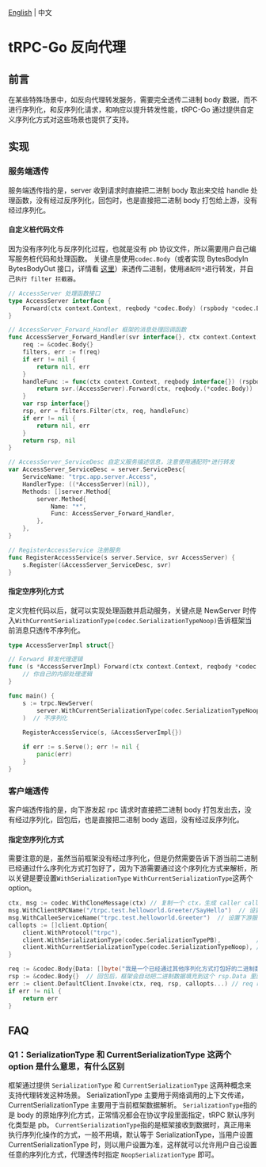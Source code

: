 [English](reverse_proxy.md) | 中文

# tRPC-Go 反向代理

## 前言

在某些特殊场景中，如反向代理转发服务，需要完全透传二进制 body 数据，而不进行序列化，和反序列化请求，和响应以提升转发性能，tRPC-Go 通过提供自定义序列化方式对这些场景也提供了支持。

## 实现

### 服务端透传

服务端透传指的是，server 收到请求时直接把二进制 body 取出来交给 handle 处理函数，没有经过反序列化，回包时，也是直接把二进制 body 打包给上游，没有经过序列化。

#### 自定义桩代码文件
因为没有序列化与反序列化过程，也就是没有 pb 协议文件，所以需要用户自己编写服务桩代码和处理函数。
关键点是使用`codec.Body`（或者实现 BytesBodyIn BytesBodyOut 接口，详情看 [这里](https://github.com/trpc-group/trpc-go/blob/ed918a35b8318d59afc4363d9a2a09bfcac75ab9/codec/serialization_noop.go#L26)）来透传二进制，使用`通配符*`进行转发，并自己`执行 filter 拦截器`。

```go
// AccessServer 处理函数接口
type AccessServer interface {
    Forward(ctx context.Context, reqbody *codec.Body) (rspbody *codec.Body, err error)
}

// AccessServer_Forward_Handler 框架的消息处理回调函数
func AccessServer_Forward_Handler(svr interface{}, ctx context.Context, f server.FilterFunc) (rspbody interface{}, err error) {
    req := &codec.Body{}
    filters, err := f(req)
    if err != nil {
        return nil, err
    }
    handleFunc := func(ctx context.Context, reqbody interface{}) (rspbody interface{}, err error) {
        return svr.(AccessServer).Forward(ctx, reqbody.(*codec.Body))
    }
    var rsp interface{}
    rsp, err = filters.Filter(ctx, req, handleFunc)
    if err != nil {
        return nil, err
    }
    return rsp, nil
}

// AccessServer_ServiceDesc 自定义服务描述信息，注意使用通配符*进行转发
var AccessServer_ServiceDesc = server.ServiceDesc{ 
    ServiceName: "trpc.app.server.Access", 
    HandlerType: ((*AccessServer)(nil)), 
    Methods: []server.Method{ 
        server.Method{ 
            Name: "*", 
            Func: AccessServer_Forward_Handler, 
        }, 
    }, 
} 

// RegisterAccessService 注册服务
func RegisterAccessService(s server.Service, svr AccessServer) { 
    s.Register(&AccessServer_ServiceDesc, svr) 
} 
```

#### 指定空序列化方式

定义完桩代码以后，就可以实现处理函数并启动服务，关键点是 NewServer 时传入`WithCurrentSerializationType(codec.SerializationTypeNoop)`告诉框架当前消息只透传不序列化。

```go
type AccessServerImpl struct{}

// Forward 转发代理逻辑
func (s *AccessServerImpl) Forward(ctx context.Context, reqbody *codec.Body) (rspbody *codec.Body, err error) {
    // 你自己的内部处理逻辑
}

func main() {
    s := trpc.NewServer(
        server.WithCurrentSerializationType(codec.SerializationTypeNoop),
    )  // 不序列化
    
    RegisterAccessService(s, &AccessServerImpl{})

    if err := s.Serve(); err != nil { 
        panic(err) 
    } 
}
```

### 客户端透传

客户端透传指的是，向下游发起 rpc 请求时直接把二进制 body 打包发出去，没有经过序列化，回包后，也是直接把二进制 body 返回，没有经过反序列化。

#### 指定空序列化方式

需要注意的是，虽然当前框架没有经过序列化，但是仍然需要告诉下游当前二进制已经通过什么序列化方式打包好了，因为下游需要通过这个序列化方式来解析，所以关键是要设置`WithSerializationType` `WithCurrentSerializationType`这两个 option。

```go
ctx, msg := codec.WithCloneMessage(ctx) // 复制一个 ctx，生成 caller callee 等信息，方便框架监控上报
msg.WithClientRPCName("/trpc.test.helloworld.Greeter/SayHello")  // 设置下游方法名
msg.WithCalleeServiceName("trpc.test.helloworld.Greeter")  // 设置下游服务名
callopts := []client.Option{
    client.WithProtocol("trpc"),
    client.WithSerializationType(codec.SerializationTypePB),          // 告诉下游当前 body 已经以 pb 序列化过了
    client.WithCurrentSerializationType(codec.SerializationTypeNoop), // 告诉框架当前 client 只透传不序列化
}

req := &codec.Body{Data: []byte("我是一个已经通过其他序列化方式打包好的二进制数据")}
rsp := &codec.Body{}  // 回包后，框架会自动把二进制数据填充到这个 rsp.Data 里面
err := client.DefaultClient.Invoke(ctx, req, rsp, callopts...) // req rsp 是用户自己已经序列化好的二进制数据
if err != nil {
    return err
}
```

## FAQ

### Q1：SerializationType 和 CurrentSerializationType 这两个 option 是什么意思，有什么区别

框架通过提供 `SerializationType` 和 `CurrentSerializationType` 这两种概念来支持代理转发这种场景。
SerializationType 主要用于网络调用的上下文传递，CurrentSerializationType 主要用于当前框架数据解析。
`SerializationType`指的是 body 的原始序列化方式，正常情况都会在协议字段里面指定，tRPC 默认序列化类型是 pb。
`CurrentSerializationType`指的是框架接收到数据时，真正用来执行序列化操作的方式，一般不用填，默认等于 SerializationType，当用户设置 CurrentSerializationType 时，则以用户设置为准，这样就可以允许用户自己设置任意的序列化方式，代理透传时指定 `NoopSerializationType` 即可。
